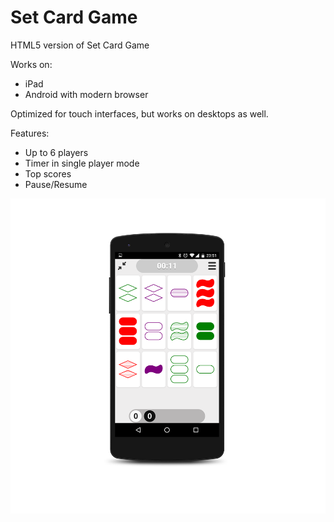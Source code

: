 # Set Card Game
HTML5 version of Set Card Game

Works on:
 * iPad
 * Android with modern browser

Optimized for touch interfaces, but works on desktops as well.

Features:
* Up to 6 players
* Timer in single player mode
* Top scores
* Pause/Resume

![Nexus](images/android.png)
